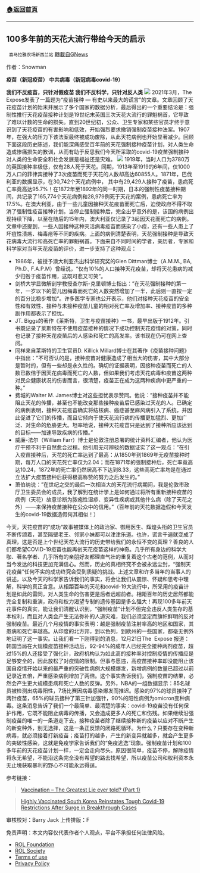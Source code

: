 ###  [:house:返回首頁](https://github.com/ourhimalayas/txt)
---


## 100多年前的天花大流行带给今天的启示
` 喜马拉雅农场新西兰站` [轉載自GNews](https://gnews.org/zh-hans/1783226/)

作者：Snowman

**疫苗（新冠疫苗）
中共病毒（新冠病毒covid-19）**

**我们不反疫苗，只针对假疫苗
我们不反科学，只针对反人类**
![](https://assets.gnews.org/wp-content/uploads/2021/12/smallpox_vaccine_passports.jpg)
2021年3月，The Expose发表了一篇题为“疫苗接种 — 有史以来最大的谎言”的文章。文章回顾了天花疫苗计划的始末并展示了多个国家的数据分析，最后得出的一个重要结论是：强制性推行天花疫苗接种计划是19世纪末英国三次天花大流行的罪魁祸首，它导致了难以计数的生命的损失。直到20世纪初，公众、卫生专家和某些官员才终于意识到了天花疫苗的有害影响和低效，开始强烈要求撤销强制疫苗接种法案。1907年，在强大的压力下该法案最终被成功废除，从此天花病例也开始显著减少。回顾下面这段历史陈述，我们能深痛感受百年前的天花强制接种疫苗计划，对人类生命造成惨痛损失的教训，从而有助于反思我们今天所采取的covid-19疫苗强制接种对人类的生命安全和社会发展是福祉还是灾难。
![](https://assets.gnews.org/wp-content/uploads/2021/12/smallpox_vaccination2.jpg)
1919年，当时人口为3780万的英国接种率极低，仅有28人死于天花。同期，1913年至1919的6年间，仅1000万人口的菲律宾接种了3次疫苗而死于天花的人数却高达60855人。1871年，巴伐利亚的数据显示，在30,742个天花病例中， 其中有29,429人接种了疫苗，患病死亡率竟高达95.7%！在1872年至1892年的同一时期，日本的强制性疫苗接种期间，共记录了165,774个天花病例和28,979例死于天花的案例，患病死亡率为17.5%。在澳大利亚，由于一些儿童因接种天花疫苗而死亡后，迫使政府不得不取消了强制性疫苗接种计划。当停止强制接种后，完全出乎意外的是，该国的病例出现持续下降，以至在随后的15年内，澳大利亚仅记录了3起因天花而死亡的病例。文章中还提到，一些人因接种这种灭活病毒疫苗而感染了小痘，还有一些人患上了坏疽性溃疡、梅毒疮等不同的疾病。上面的病例清楚表明，天花强制接种是导致天花病毒大流行和高死亡率的罪魁祸首。下面来自不同时间的学者，亲历者，专家和科学家对当年天花疫苗的评价，进一步支持了这种观点：

- 1986年，被授予澳大利亚杰出科学研究奖的Glen Dittman博士（A.M.M., BA, Ph.D., F.A.P.M）曾经说，“仅有10%的人口接种天花疫苗，却将天花患病的减少归咎于疫苗作用，这既可悲又可笑”。
- 剑桥大学显微解剖学教授查尔斯-克里顿博士指出：”在天花强制接种的第一年，一岁以下的婴儿因梅毒而死亡的人数突然增加了一半，此后则一直按一定的百分比稳步增加“。许多医学专家也公开表示，他们对接种天花疫苗的安全性和有效性、接种与未接种疫苗儿童的相对死亡率及增加率、接种疫苗的多种副作用都表示了担忧。
- JT. Biggs的著作《莱斯特，卫生与疫苗接种》一书，最早出版于1912年。引书既记录了莱斯特在不使用疫苗接种的情况下成功控制天花疫情的对策，同时也记录了接种天花疫苗后的人感染和死亡的高发率。该书现在仍可在网上查阅。
- 同样来自莱斯特的卫生官员D. Killick Millard博士在其著作《疫苗接种问题》中指出：”不可否认的是，接种疫苗对健康造成了相当大的伤害，其中大部分是暂时的，但有一些却是永久性的。确切的证据表明，因接种疫苗而死亡的人数已数倍于因天花病毒而死亡的人数，但如果我们考虑天花病毒和疫苗这两种对民众健康状况的伤害而言，很清楚，疫苗正在成为这两种疾病中更严重的一种。”
- 费城的Walter M. James博士对这些担忧表示赞同。他说：”接种疫苗并不能阻止天花的传播，甚至也不能改变那些接种疫苗后已感染过天花的人。已确定的病例表明，接种天花疫苗确实将结核病、癌症甚至麻风病引入了系统，并因此促进了它们的传播，而且它倾向于使天花流行病的传播更加猛烈、更加广泛、对生命的危胁更大。坦率地说，接种天花疫苗只是达到了接种所应该达到的目标——加速导致疾病的传播。”
- 威廉-法尔（William Farr）博士是伦敦注册总署的统计资料汇编者，他认为医疗干预不利于自然愈合过程。他引用无可辨驳的数据证实了这一观点：”在引入疫苗接种后，天花的死亡率达到了最高：从1850年到1869年无疫苗接种时期，每万人口的天花死亡率仅为2.04；而在1871年的强制接种后，死亡率竟高达10.24，1872年的死亡率仍然居高不下达到8.33，这些高死亡率均是在通过立法扩大疫苗接种后获得极高称赞的努力之后发生的。”
- 萧伯纳说：”在世纪之交的最后一次相当大的天花流行病期间，我是伦敦市政厅卫生委员会的成员，我了解到在统计学上是如何通过将所有重新接种疫苗的病例（天花）故意诊断为脓疱性湿疹、变异性疾病或其他什么病（除了天花之外）——来保持疫苗接种在公众中的信用。”（百年前的天花数据造假和今天发生的covid-19数据造假何其相似！）


今天，天花疫苗的“成功“故事被媒体上的政治家、御用医生、辉煌头衔的卫生官员不断传颂着，甚至隔壁老王、邻家小妹都可以津津乐道。也许，谎言千遍就变成了真理，这是否是上个世纪天花大流行的历史带给我们的永恒不变的真理？善良的人们都希望COVID-19疫苗也能再创天花疫苗这样的神奇。几乎所有身边的科学大咖、著名学者、几乎所有的亲朋好友都理直气壮的重复着这个古老的范例，从而对当今发达的科技更加充满信心。然而，历史的真相终究不会被永远尘封，“强制天花疫苗”任何不实的成功终究会受到质疑的挑战。上述文章和许多当年的当事人的讲述，以及今天的科学家告诉我们的事实，将会让我们从震惊、怀疑和思考中理解，科学的真正含意。从相距百年的天花和covid-19大流行中，所采用的疫苗计划是如此的雷同，对人类生命的伤害更是后者远超前者。相距百年的历史居然都能完全复制和重演，政府和权力渴望专制的遗传基因是多么强大！再现100多年前天花事件的真实，能让我们清醒认识到，“强制疫苗”计划不但完全违反人类生存的基本权利，而且对人类会产生无法弥补的人道灾难，我们必须坚定而旗帜鲜明的反对强制疫苗。最近几个月疫情的事实表明：越是强制疫苗注射率高的地区和国家，其患病和死亡率越高。从印度的北方邦，到以色列，到欧州的一些国家，都毫无例外地证明了这一事实。让我们看一下刚得到的消息，12月21日The  Expose 报道：韩国当局在大规模疫苗接种活动后，92-94%的成年人已经完全接种两剂疫苗，超过15%的人还接受了强化针，政府机构认为如此高的接种率对控制疫情的传播应是足够安全的，因此放松了对疫情的限制。但事与愿违，高疫苗接种率却没能阻止该国自疫情开始以来的最严重的突破性病例大规模爆发，新增病例的数量已超过以前记录近五倍，严重感染病例增加了两倍。这个事实告诉我们，强制疫苗的结果，必然会产生更大规模患病和死亡人数的反弹。另外，NBA的一组数据显示：85名球员被检测出病毒阳性，7场比赛因病毒感染爆发而推迟。感染的97%的球员接种了两针疫苗，65%的球员接种了第三针加强针，90%的阳性病例为omicron变种病毒。这条消息告诉了我们一个最简单、最清楚的事实：covid-19疫苗没有任何保护作用，它既不能阻止病毒的传播，又会造成更多人的死亡和伤残。如果继续沿强制疫苗的唯一的一条道走下去，接种疫苗者除了继续接种新的疫苗以应对不断产生的新变种外，别无选择，这是一条正反馈的闭路死循环。为什么？只要存在变种新病毒，就必须接着打新疫苗；疫苗打的越多，产生的新变异就越多，就会产生更多的突破性感染，这就是免疫学家告诉我们的“免疫逃逸”现象。强制疫苗计划和100多年前的天花疫苗计划一样，一定会走向尽头。原因很简单，疫苗不停，解除疫情将永无希望，不能沿这条完全没有希望的路去找希望，所以疫苗公司和权利资本永无止境获取暴利的野心不可能永远得逞。

参考链接：



> [Vaccination – The Greatest Lie ever told? (Part 1)](https://dailyexpose.uk/2021/03/31/vaccination-the-greatest-lie-ever-told-part-1/)





> [Highly Vaccinated South Korea Reinstates Tough Covid-19 Restrictions After Surge in Breakthrough Cases](https://dailyexpose.uk/2021/12/21/highly-vaccinated-south-korea-reinstates-tough-covid-19-restrictions-after-surge-in-breakthrough-cases/)



审核校对：Barry Jack
上传排版：F

 

免责声明：本文内容仅代表作者个人观点，平台不承担任何法律风险。

- [ROL Foundation](https://rolfoundation.org/)
- [ROL Society](https://rolsociety.org/)
- [Terms of use](https://gnews.org/terms-of-use-3/)
- [Privacy Policy](https://gnews.org/privacy-policy/)

